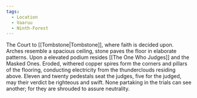 ```yaml
---
tags:
  - Location
  - Vaaruu
  - Ninth-Forest
---
```

The Court to [[Tombstone|Tombstone]], where faith is decided upon. 
Arches resemble a spacious ceiling, stone paves the floor in elaborate patterns. 
Upon a elevated podium resides [[The One Who Judges]] and the Masked Ones. 
Eroded, withered copper spires form the corners and pillars of the flooring, conducting electricity from the thunderclouds residing above. 
Eleven and twenty pedestals seat the judges, five for the judged, may their verdict be righteous and swift. 
None partaking in the trials can see another; for they are shrouded to assure neutrality. 